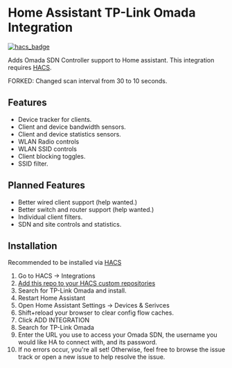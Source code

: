 # Home Assistant TP-Link Omada Integration

[![hacs_badge](https://img.shields.io/badge/HACS-Custom-41BDF5.svg)](https://github.com/hacs/integration)

Adds Omada SDN Controller support to Home assistant. This integration requires [HACS](https://hacs.xyz).

FORKED: Changed scan interval from 30 to 10 seconds.

## Features

- Device tracker for clients.
- Client and device bandwidth sensors.
- Client and device statistics sensors.
- WLAN Radio controls
- WLAN SSID controls
- Client blocking toggles.
- SSID filter.

## Planned Features

- Better wired client support (help wanted.)
- Better switch and router support (help wanted.)
- Individual client filters.
- SDN and site controls and statistics.



## Installation

Recommended to be installed via [HACS](https://github.com/hacs/integration)

1. Go to HACS -> Integrations
2. [Add this repo to your HACS custom repositories](https://hacs.xyz/docs/faq/custom_repositories)
3. Search for TP-Link Omada and install.
4. Restart Home Assistant
5. Open Home Assistant Settings -> Devices & Serivces
6. Shift+reload your browser to clear config flow caches.
7. Click ADD INTEGRATION
8. Search for TP-Link Omada
9. Enter the URL you use to access your Omada SDN, the username you would like HA to connect with, and its password.
10. If no errors occur, you're all set! Otherwise, feel free to browse the issue track or open a new issue to help resolve the issue.
